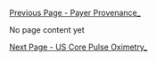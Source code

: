 <!-- USCoreProvenance_.md {% comment %}
*****************************************************************************************
*                            WARNING: DO NOT EDIT THIS FILE                             *
*                                                                                       *
* This file is generated by SUSHI. Any edits you make to this file will be overwritten. *
*                                                                                       *
* To change the contents of this file, edit the original source file at:                *
* ig-data/input/pagecontent/USCoreProvenance_.md                                        *
*****************************************************************************************
{% endcomment %} -->
[Previous Page - Payer Provenance_](PayerProvenance_.html)

No page content yet

[Next Page - US Core Pulse Oximetry_](USCorePulseOximetry_.html)